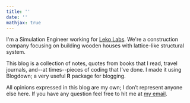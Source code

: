 ```yaml
---
title: ''
date: ''
mathjax: true
---
```


I'm a Simulation Engineer working for 
[Leko Labs](https://www.lekolabs.com). We're a construction 
company focusing on building wooden houses with lattice-like 
structural system.

This blog is a collection of notes, 
quotes from books that I read, travel journals, 
and--at times--pieces of coding that I've done. 
I made it using Blogdown; a very useful **R** package for 
blogging.

All opinions expressed in this blog are my own; 
I don’t represent anyone else here. If you have any 
question feel free to hit me at 
[my email](mailto:ahmad.alkadri@outlook.com).